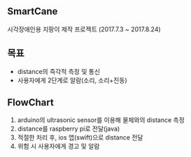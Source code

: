 ## SmartCane
시각장애인용 지팡이 제작 프로젝트 (2017.7.3 ~ 2017.8.24)

## 목표
* distance의 즉각적 측정 및 통신 
* 사용자에게 2단계로 알람(소리, 소리+진동)

## FlowChart
1. arduino의 ultrasonic sensor를 이용해 물체와의 distance 측정
2. distance를 raspberry pi로 전달(java)
3. 적절한 처리 후, ios 앱(swift)으로 distance 전달
4. 위험 시 사용자에게 경고 및 알람